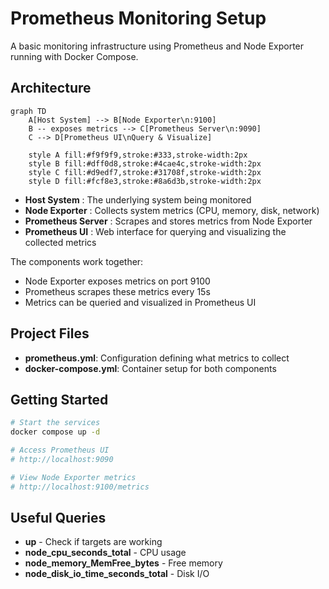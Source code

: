 # Prometheus Monitoring Setup

A basic monitoring infrastructure using Prometheus and Node Exporter running with Docker Compose.

## Architecture
```mermaid
graph TD
    A[Host System] --> B[Node Exporter\n:9100]
    B -- exposes metrics --> C[Prometheus Server\n:9090]
    C --> D[Prometheus UI\nQuery & Visualize]
    
    style A fill:#f9f9f9,stroke:#333,stroke-width:2px
    style B fill:#dff0d8,stroke:#4cae4c,stroke-width:2px
    style C fill:#d9edf7,stroke:#31708f,stroke-width:2px
    style D fill:#fcf8e3,stroke:#8a6d3b,stroke-width:2px
```

- **Host System** : The underlying system being monitored
- **Node Exporter** : Collects system metrics (CPU, memory, disk, network)
- **Prometheus Server** : Scrapes and stores metrics from Node Exporter
- **Prometheus UI** : Web interface for querying and visualizing the collected metrics


The components work together:
- Node Exporter exposes metrics on port 9100
- Prometheus scrapes these metrics every 15s
- Metrics can be queried and visualized in Prometheus UI

## Project Files

- **prometheus.yml**: Configuration defining what metrics to collect
- **docker-compose.yml**: Container setup for both components

## Getting Started

```bash
# Start the services
docker compose up -d

# Access Prometheus UI
# http://localhost:9090

# View Node Exporter metrics
# http://localhost:9100/metrics
```

## Useful Queries

- **up** - Check if targets are working
- **node_cpu_seconds_total** - CPU usage
- **node_memory_MemFree_bytes** - Free memory
- **node_disk_io_time_seconds_total** - Disk I/O
